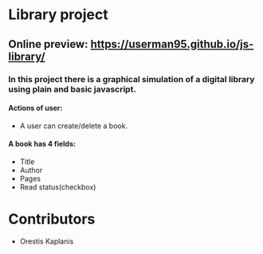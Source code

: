 # Library project

## Online preview:  https://userman95.github.io/js-library/

### In this project there is a graphical simulation of a digital library using plain and basic javascript.

#### Actions of user:
* A user can create/delete a book.
#### A book has 4 fields:
* Title
* Author
* Pages
* Read status(checkbox)

# Contributors
 * Orestis Kaplanis
